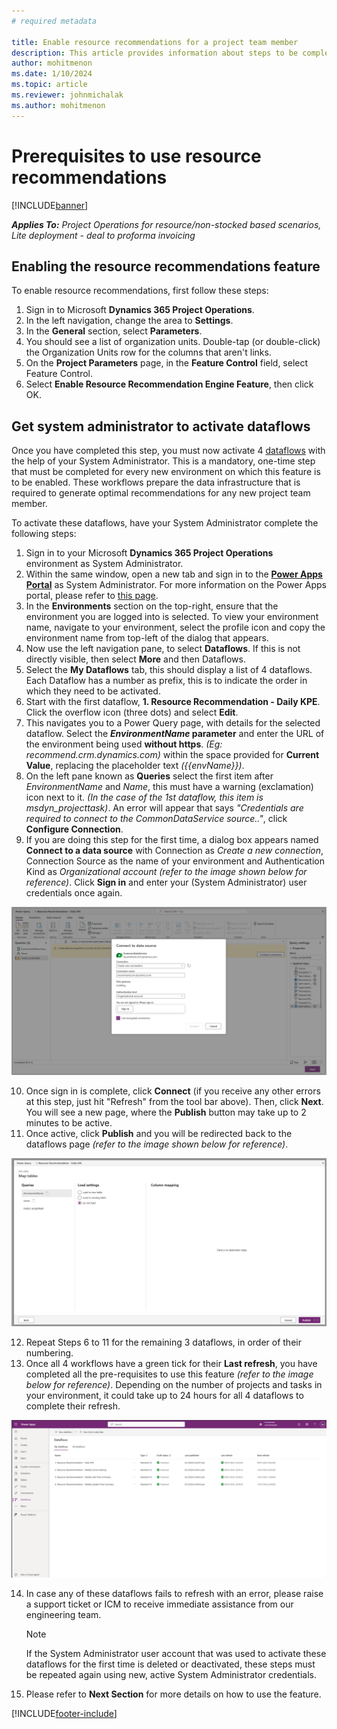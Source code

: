 ```yaml
---
# required metadata

title: Enable resource recommendations for a project team member
description: This article provides information about steps to be completed in order to use the resource recommendations feature for the first time.
author: mohitmenon
ms.date: 1/10/2024
ms.topic: article
ms.reviewer: johnmichalak
ms.author: mohitmenon
---
```


# Prerequisites to use resource recommendations

[!INCLUDE[banner](../../includes/banner.md)]

_**Applies To:** Project Operations for resource/non-stocked based scenarios, Lite deployment - deal to proforma invoicing_


## Enabling the resource recommendations feature

To enable resource recommendations, first follow these steps:

1.	Sign in to Microsoft **Dynamics 365 Project Operations**.
2.	In the left navigation, change the area to **Settings**.
3.	In the **General** section, select **Parameters**.
4.	You should see a list of organization units. Double-tap (or double-click) the Organization Units row for the columns that aren't links.
5.	On the **Project Parameters** page, in the **Feature Control** field, select Feature Control.
6.	Select **Enable Resource Recommendation Engine Feature**, then click OK.

## Get system administrator to activate dataflows 

Once you have completed this step, you must now activate 4 [dataflows](https://learn.microsoft.com/power-apps/maker/data-platform/create-and-use-dataflows) with the help of your System Administrator. This is a mandatory, one-time step that must be completed for every new environment on which this feature is to be enabled. These workflows prepare the data infrastructure that is required to generate optimal recommendations for any new project team member.

To activate these dataflows, have your System Administrator complete the following steps:

1. Sign in to your Microsoft **Dynamics 365 Project Operations** environment as System Administrator.
2. Within the same window, open a new tab and sign in to the [**Power Apps Portal**](https://make.powerapps.com) as System Administrator. For more information on the Power Apps portal, please refer to [this page](https://learn.microsoft.com/power-apps/maker/canvas-apps/sign-in-to-power-apps).
3. In the **Environments** section on the top-right, ensure that the environment you are logged into is selected. To view your environment name, navigate to your environment, select the profile icon and copy the environment name from top-left of the dialog that appears.
4. Now use the left navigation pane, to select **Dataflows**. If this is not directly visible, then select **More** and then Dataflows.
5. Select the **My Dataflows** tab, this should display a list of 4 dataflows. Each Dataflow has a number as prefix, this is to indicate the order in which they need to be activated.
6. Start with the first dataflow, **1. Resource Recommendation - Daily KPE**. Click the overflow icon (three dots) and select **Edit**.
7. This navigates you to a Power Query page, with details for the selected dataflow. Select the **_EnvironmentName_ parameter** and enter the URL of the environment being used **without https**. _(Eg: recommend.crm.dynamics.com)_ within the space provided for **Current Value**, replacing the placeholder text _({{envName}})_.
8. On the left pane known as **Queries** select the first item after _EnvironmentName_ and _Name_, this must have a warning (exclamation) icon next to it. _(In the case of the 1st dataflow, this item is msdyn_projecttask)_. An error will appear that says _"Credentials are required to connect to the CommonDataService source.."_, click **Configure Connection**.
9. If you are doing this step for the first time, a dialog box appears named **Connect to a data source** with Connection as _Create a new connection_, Connection Source as the name of your environment and Authentication Kind as _Organizational account_ _(refer to the image shown below for reference)_. Click **Sign in** and enter your (System Administrator) user credentials once again.

![Configure Connection for Dataflow](../media/RRConfigureConnection.png)

10. Once sign in is complete, click **Connect** (if you receive any other errors at this step, just hit "Refresh" from the tool bar above). Then, click **Next**. You will see a new page, where the **Publish** button may take up to 2 minutes to be active.
11. Once active, click **Publish** and you will be redirected back to the dataflows page _(refer to the image shown below for reference)_. 

![Publish Dataflow](../media/RRDataflowPublish.png)

12. Repeat Steps 6 to 11 for the remaining 3 dataflows, in order of their numbering.
13. Once all 4 workflows have a green tick for their **Last refresh**, you have completed all the pre-requisites to use this feature _(refer to the image below for reference)_. Depending on the number of projects and tasks in your environment, it could take up to 24 hours for all 4 dataflows to complete their refresh.

![Last Refresh Completed](../media/RRLastRefreshComplete.png)

14. In case any of these dataflows fails to refresh with an error, please raise a support ticket or ICM to receive immediate assistance from our engineering team.

    >[!NOTE]
    > If the System Administrator user account that was used to activate these dataflows for the first time is deleted or deactivated, these steps must be repeated again using new, active System Administrator credentials.

15. Please refer to **Next Section** for more details on how to use the feature.

[!INCLUDE[footer-include](../../includes/footer-banner.md)]

